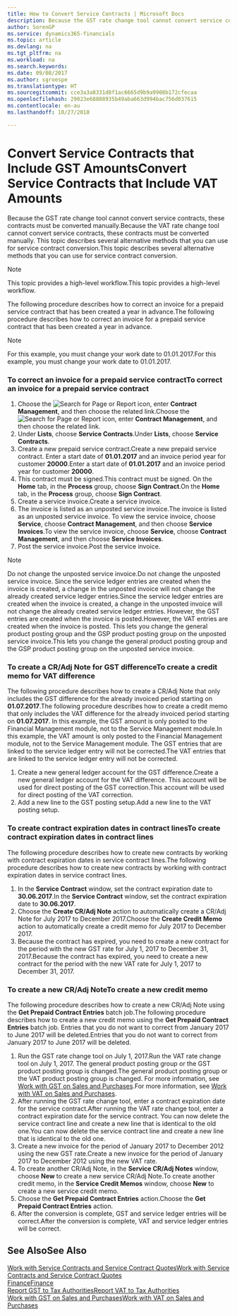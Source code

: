 ```yaml
---
title: How to Convert Service Contracts | Microsoft Docs
description: Because the GST rate change tool cannot convert service contracts, these contracts must be converted manually. This topic describes several alternative methods that you can use for service contract conversion.
author: SorenGP
ms.service: dynamics365-financials
ms.topic: article
ms.devlang: na
ms.tgt_pltfrm: na
ms.workload: na
ms.search.keywords: 
ms.date: 09/08/2017
ms.author: sgroespe
ms.translationtype: HT
ms.sourcegitcommit: cce3a3a8331d8f1ac6665d9b9a9908b172cfecaa
ms.openlocfilehash: 29023e68808935b49aba663d994bac756d037615
ms.contentlocale: en-au
ms.lasthandoff: 10/27/2018

---
```

# <a name="convert-service-contracts-that-include-vat-amounts"></a><span data-ttu-id="5b04f-104">Convert Service Contracts that Include GST Amounts</span><span class="sxs-lookup"><span data-stu-id="5b04f-104">Convert Service Contracts that Include VAT Amounts</span></span>
<span data-ttu-id="5b04f-105">Because the GST rate change tool cannot convert service contracts, these contracts must be converted manually.</span><span class="sxs-lookup"><span data-stu-id="5b04f-105">Because the VAT rate change tool cannot convert service contracts, these contracts must be converted manually.</span></span> <span data-ttu-id="5b04f-106">This topic describes several alternative methods that you can use for service contract conversion.</span><span class="sxs-lookup"><span data-stu-id="5b04f-106">This topic describes several alternative methods that you can use for service contract conversion.</span></span>  

> [!NOTE]  
>  <span data-ttu-id="5b04f-107">This topic provides a high-level workflow.</span><span class="sxs-lookup"><span data-stu-id="5b04f-107">This topic provides a high-level workflow.</span></span>  

 <span data-ttu-id="5b04f-108">The following procedure describes how to correct an invoice for a prepaid service contract that has been created a year in advance.</span><span class="sxs-lookup"><span data-stu-id="5b04f-108">The following procedure describes how to correct an invoice for a prepaid service contract that has been created a year in advance.</span></span>  

> [!NOTE]  
>  <span data-ttu-id="5b04f-109">For this example, you must change your work date to 01.01.2017.</span><span class="sxs-lookup"><span data-stu-id="5b04f-109">For this example, you must change your work date to 01.01.2017.</span></span>  

### <a name="to-correct-an-invoice-for-a-prepaid-service-contract"></a><span data-ttu-id="5b04f-110">To correct an invoice for a prepaid service contract</span><span class="sxs-lookup"><span data-stu-id="5b04f-110">To correct an invoice for a prepaid service contract</span></span>  
1. <span data-ttu-id="5b04f-111">Choose the ![Search for Page or Report](media/ui-search/search_small.png "Search for Page or Report icon") icon, enter **Contract Management**, and then choose the related link.</span><span class="sxs-lookup"><span data-stu-id="5b04f-111">Choose the ![Search for Page or Report](media/ui-search/search_small.png "Search for Page or Report icon") icon, enter **Contract Management**, and then choose the related link.</span></span>  
2. <span data-ttu-id="5b04f-112">Under **Lists**, choose **Service Contracts**.</span><span class="sxs-lookup"><span data-stu-id="5b04f-112">Under **Lists**, choose **Service Contracts**.</span></span>  
3. <span data-ttu-id="5b04f-113">Create a new prepaid service contract.</span><span class="sxs-lookup"><span data-stu-id="5b04f-113">Create a new prepaid service contract.</span></span> <span data-ttu-id="5b04f-114">Enter a start date of **01.01.2017** and an invoice period year for customer **20000**.</span><span class="sxs-lookup"><span data-stu-id="5b04f-114">Enter a start date of **01.01.2017** and an invoice period year for customer **20000**.</span></span>  
4. <span data-ttu-id="5b04f-115">This contract must be signed.</span><span class="sxs-lookup"><span data-stu-id="5b04f-115">This contract must be signed.</span></span> <span data-ttu-id="5b04f-116">On the **Home** tab, in the **Process** group, choose **Sign Contract**.</span><span class="sxs-lookup"><span data-stu-id="5b04f-116">On the **Home** tab, in the **Process** group, choose **Sign Contract**.</span></span>  
5. <span data-ttu-id="5b04f-117">Create a service invoice.</span><span class="sxs-lookup"><span data-stu-id="5b04f-117">Create a service invoice.</span></span>
6. <span data-ttu-id="5b04f-118">The invoice is listed as an unposted service invoice.</span><span class="sxs-lookup"><span data-stu-id="5b04f-118">The invoice is listed as an unposted service invoice.</span></span> <span data-ttu-id="5b04f-119">To view the service invoice, choose **Service**, choose **Contract Management**, and then choose **Service Invoices**.</span><span class="sxs-lookup"><span data-stu-id="5b04f-119">To view the service invoice, choose **Service**, choose **Contract Management**, and then choose **Service Invoices**.</span></span>  
7. <span data-ttu-id="5b04f-120">Post the service invoice.</span><span class="sxs-lookup"><span data-stu-id="5b04f-120">Post the service invoice.</span></span>  

> [!NOTE]  
>  <span data-ttu-id="5b04f-121">Do not change the unposted service invoice.</span><span class="sxs-lookup"><span data-stu-id="5b04f-121">Do not change the unposted service invoice.</span></span> <span data-ttu-id="5b04f-122">Since the service ledger entries are created when the invoice is created, a change in the unposted invoice will not change the already created service ledger entries.</span><span class="sxs-lookup"><span data-stu-id="5b04f-122">Since the service ledger entries are created when the invoice is created, a change in the unposted invoice will not change the already created service ledger entries.</span></span> <span data-ttu-id="5b04f-123">However, the GST entries are created when the invoice is posted.</span><span class="sxs-lookup"><span data-stu-id="5b04f-123">However, the VAT entries are created when the invoice is posted.</span></span> <span data-ttu-id="5b04f-124">This lets you change the general product posting group and the GSP product posting group on the unposted service invoice.</span><span class="sxs-lookup"><span data-stu-id="5b04f-124">This lets you change the general product posting group and the GSP product posting group on the unposted service invoice.</span></span>  

### <a name="to-create-a-credit-memo-for-vat-difference"></a><span data-ttu-id="5b04f-125">To create a CR/Adj Note for GST difference</span><span class="sxs-lookup"><span data-stu-id="5b04f-125">To create a credit memo for VAT difference</span></span>  
<span data-ttu-id="5b04f-126">The following procedure describes how to create a CR/Adj Note that only includes the GST difference for the already invoiced period starting on **01.07.2017**.</span><span class="sxs-lookup"><span data-stu-id="5b04f-126">The following procedure describes how to create a credit memo that only includes the VAT difference for the already invoiced period starting on **01.07.2017**.</span></span> <span data-ttu-id="5b04f-127">In this example, the GST amount is only posted to the Financial Management module, not to the Service Management module.</span><span class="sxs-lookup"><span data-stu-id="5b04f-127">In this example, the VAT amount is only posted to the Financial Management module, not to the Service Management module.</span></span> <span data-ttu-id="5b04f-128">The GST entries that are linked to the service ledger entry will not be corrected.</span><span class="sxs-lookup"><span data-stu-id="5b04f-128">The VAT entries that are linked to the service ledger entry will not be corrected.</span></span>  

1. <span data-ttu-id="5b04f-129">Create a new general ledger account for the GST difference.</span><span class="sxs-lookup"><span data-stu-id="5b04f-129">Create a new general ledger account for the VAT difference.</span></span> <span data-ttu-id="5b04f-130">This account will be used for direct posting of the GST correction.</span><span class="sxs-lookup"><span data-stu-id="5b04f-130">This account will be used for direct posting of the VAT correction.</span></span>  
2. <span data-ttu-id="5b04f-131">Add a new line to the GST posting setup.</span><span class="sxs-lookup"><span data-stu-id="5b04f-131">Add a new line to the VAT posting setup.</span></span>  

### <a name="to-create-contract-expiration-dates-in-contract-lines"></a><span data-ttu-id="5b04f-132">To create contract expiration dates in contract lines</span><span class="sxs-lookup"><span data-stu-id="5b04f-132">To create contract expiration dates in contract lines</span></span>  
<span data-ttu-id="5b04f-133">The following procedure describes how to create new contracts by working with contract expiration dates in service contract lines.</span><span class="sxs-lookup"><span data-stu-id="5b04f-133">The following procedure describes how to create new contracts by working with contract expiration dates in service contract lines.</span></span>  

1. <span data-ttu-id="5b04f-134">In the **Service Contract** window, set the contract expiration date to **30.06.2017**.</span><span class="sxs-lookup"><span data-stu-id="5b04f-134">In the **Service Contract** window, set the contract expiration date to **30.06.2017**.</span></span>  
2. <span data-ttu-id="5b04f-135">Choose the **Create CR/Adj Note** action to automatically create a CR/Adj Note for July 2017 to December 2017.</span><span class="sxs-lookup"><span data-stu-id="5b04f-135">Choose the **Create Credit Memo** action to automatically create a credit memo for July 2017 to December 2017.</span></span>  
3. <span data-ttu-id="5b04f-136">Because the contract has expired, you need to create a new contract for the period with the new GST rate for July 1, 2017 to December 31, 2017.</span><span class="sxs-lookup"><span data-stu-id="5b04f-136">Because the contract has expired, you need to create a new contract for the period with the new VAT rate for July 1, 2017 to December 31, 2017.</span></span>  

### <a name="to-create-a-new-credit-memo"></a><span data-ttu-id="5b04f-137">To create a new CR/Adj Note</span><span class="sxs-lookup"><span data-stu-id="5b04f-137">To create a new credit memo</span></span>  
<span data-ttu-id="5b04f-138">The following procedure describes how to create a new CR/Adj Note using the **Get Prepaid Contract Entries** batch job.</span><span class="sxs-lookup"><span data-stu-id="5b04f-138">The following procedure describes how to create a new credit memo using the **Get Prepaid Contract Entries** batch job.</span></span> <span data-ttu-id="5b04f-139">Entries that you do not want to correct from January 2017 to June 2017 will be deleted.</span><span class="sxs-lookup"><span data-stu-id="5b04f-139">Entries that you do not want to correct from January 2017 to June 2017 will be deleted.</span></span>  

1. <span data-ttu-id="5b04f-140">Run the GST rate change tool on July 1, 2017.</span><span class="sxs-lookup"><span data-stu-id="5b04f-140">Run the VAT rate change tool on July 1, 2017.</span></span> <span data-ttu-id="5b04f-141">The general product posting group or the GST product posting group is changed.</span><span class="sxs-lookup"><span data-stu-id="5b04f-141">The general product posting group or the VAT product posting group is changed.</span></span> <span data-ttu-id="5b04f-142">For more information, see [Work with GST on Sales and Purchases](finance-work-with-vat.md).</span><span class="sxs-lookup"><span data-stu-id="5b04f-142">For more information, see [Work with VAT on Sales and Purchases](finance-work-with-vat.md).</span></span>  
2. <span data-ttu-id="5b04f-143">After running the GST rate change tool, enter a contract expiration date for the service contract.</span><span class="sxs-lookup"><span data-stu-id="5b04f-143">After running the VAT rate change tool, enter a contract expiration date for the service contract.</span></span> <span data-ttu-id="5b04f-144">You can now delete the service contract line and create a new line that is identical to the old one.</span><span class="sxs-lookup"><span data-stu-id="5b04f-144">You can now delete the service contract line and create a new line that is identical to the old one.</span></span>  
3. <span data-ttu-id="5b04f-145">Create a new invoice for the period of January 2017 to December 2012 using the new GST rate.</span><span class="sxs-lookup"><span data-stu-id="5b04f-145">Create a new invoice for the period of January 2017 to December 2012 using the new VAT rate.</span></span>  
4. <span data-ttu-id="5b04f-146">To create another CR/Adj Note, in the **Service CR/Adj Notes** window, choose **New** to create a new service CR/Adj Note.</span><span class="sxs-lookup"><span data-stu-id="5b04f-146">To create another credit memo, in the **Service Credit Memos** window, choose **New** to create a new service credit memo.</span></span>  
5. <span data-ttu-id="5b04f-147">Choose the **Get Prepaid Contract Entries** action.</span><span class="sxs-lookup"><span data-stu-id="5b04f-147">Choose the **Get Prepaid Contract Entries** action.</span></span>  
6. <span data-ttu-id="5b04f-148">After the conversion is complete, GST and service ledger entries will be correct.</span><span class="sxs-lookup"><span data-stu-id="5b04f-148">After the conversion is complete, VAT and service ledger entries will be correct.</span></span>  

## <a name="see-also"></a><span data-ttu-id="5b04f-149">See Also</span><span class="sxs-lookup"><span data-stu-id="5b04f-149">See Also</span></span>  
[<span data-ttu-id="5b04f-150">Work with Service Contracts and Service Contract Quotes</span><span class="sxs-lookup"><span data-stu-id="5b04f-150">Work with Service Contracts and Service Contract Quotes</span></span>](service-how-to-create-service-contracts-and-service-contract-quotes.md)  
[<span data-ttu-id="5b04f-151">Finance</span><span class="sxs-lookup"><span data-stu-id="5b04f-151">Finance</span></span>](finance.md)  
[<span data-ttu-id="5b04f-152">Report GST to Tax Authorities</span><span class="sxs-lookup"><span data-stu-id="5b04f-152">Report VAT to Tax Authorities</span></span>](finance-how-report-vat.md)  
[<span data-ttu-id="5b04f-153">Work with GST on Sales and Purchases</span><span class="sxs-lookup"><span data-stu-id="5b04f-153">Work with VAT on Sales and Purchases</span></span>](finance-work-with-vat.md)  

